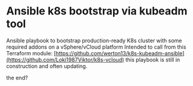 # Ansible k8s bootstrap via kubeadm tool 

Ansible playbook to bootstrap production-ready K8s cluster with some required addons on a vSphere/vCloud platform
Intended to call from this Terraform module: [https://github.com/werton13/k8s-kubeadm-ansible](https://github.com/Loki1987Viktor/k8s-vcloud)
this playbook is still in construction and often updating.

the end?

